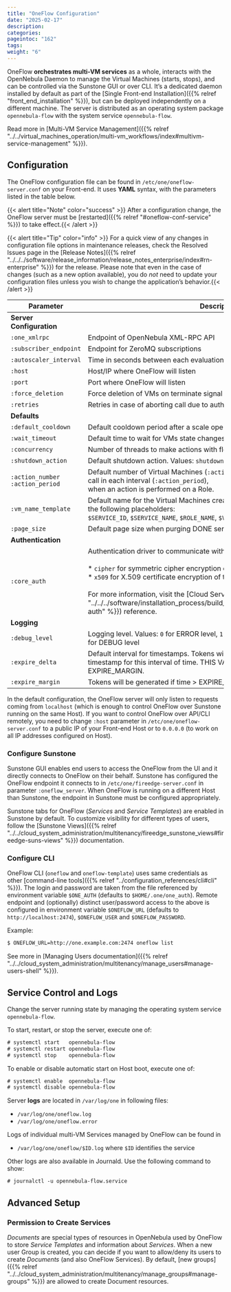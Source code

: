 ```yaml
---
title: "OneFlow Configuration"
date: "2025-02-17"
description:
categories:
pageintoc: "162"
tags:
weight: "6"
---
```


<a id="appflow-configure"></a>

<a id="oneflow-conf"></a>

<!--# OneFlow Configuration -->

OneFlow **orchestrates multi-VM services** as a whole, interacts with the OpenNebula Daemon to manage the Virtual Machines (starts, stops), and can be controlled via the Sunstone GUI or over CLI. It’s a dedicated daemon installed by default as part of the [Single Front-end Installation]({{% relref "front_end_installation" %}}), but can be deployed independently on a different machine. The server is distributed as an operating system package `opennebula-flow` with the system service `opennebula-flow`.

Read more in [Multi-VM Service Management]({{% relref "../../virtual_machines_operation/multi-vm_workflows/index#multivm-service-management" %}}).

## Configuration

The OneFlow configuration file can be found in `/etc/one/oneflow-server.conf` on your Front-end. It uses **YAML** syntax, with the parameters listed in the table below.

{{< alert title="Note" color="success" >}}
After a configuration change, the OneFlow server must be [restarted]({{% relref "#oneflow-conf-service" %}}) to take effect.{{< /alert >}}

{{< alert title="Tip" color="info" >}}
For a quick view of any changes in configuration file options in maintenance releases, check the Resolved Issues page in the [Release Notes]({{% relref "../../../software/release_information/release_notes_enterprise/index#rn-enterprise" %}}) for the release. Please note that even in the case of changes (such as a new option available), you do *not* need to update your configuration files unless you wish to change the application’s behavior.{{< /alert >}}

| Parameter                             | Description                                                                                                                                                                                                                                                                                                                                                              |
|---------------------------------------|--------------------------------------------------------------------------------------------------------------------------------------------------------------------------------------------------------------------------------------------------------------------------------------------------------------------------------------------------------------------------|
| **Server Configuration**              |                                                                                                                                                                                                                                                                                                                                                                          |
| `:one_xmlrpc`                         | Endpoint of OpenNebula XML-RPC API                                                                                                                                                                                                                                                                                                                                       |
| `:subscriber_endpoint`                | Endpoint for ZeroMQ subscriptions                                                                                                                                                                                                                                                                                                                                        |
| `:autoscaler_interval`                | Time in seconds between each evaluation of elasticity rules                                                                                                                                                                                                                                                                                                              |
| `:host`                               | Host/IP where OneFlow will listen                                                                                                                                                                                                                                                                                                                                        |
| `:port`                               | Port where OneFlow will listen                                                                                                                                                                                                                                                                                                                                           |
| `:force_deletion`                     | Force deletion of VMs on terminate signal                                                                                                                                                                                                                                                                                                                                |
| `:retries`                            | Retries in case of aborting call due to authentication issue                                                                                                                                                                                                                                                                                                             |
| **Defaults**                          |                                                                                                                                                                                                                                                                                                                                                                          |
| `:default_cooldown`                   | Default cooldown period after a scale operation, in seconds                                                                                                                                                                                                                                                                                                              |
| `:wait_timeout`                       | Default time to wait for VMs state changes, in seconds                                                                                                                                                                                                                                                                                                                   |
| `:concurrency`                        | Number of threads to make actions with flows                                                                                                                                                                                                                                                                                                                             |
| `:shutdown_action`                    | Default shutdown action. Values: `shutdown`, `shutdown-hard`                                                                                                                                                                                                                                                                                                             |
| `:action_number`<br/>`:action_period` | Default number of Virtual Machines (`:action_number`) that will receive the given call in each interval (`:action_period`),<br/>when an action is performed on a Role.                                                                                                                                                                                                   |
| `:vm_name_template`                   | Default name for the Virtual Machines created by Oneflow. You can use any of the following placeholders:<br/>`$SERVICE_ID`, `$SERVICE_NAME`, `$ROLE_NAME`, `$VM_NUMBER`.                                                                                                                                                                                                 |
| `:page_size`                          | Default page size when purging DONE services                                                                                                                                                                                                                                                                                                                             |
| **Authentication**                    |                                                                                                                                                                                                                                                                                                                                                                          |
| `:core_auth`                          | Authentication driver to communicate with OpenNebula core<br/><br/>* `cipher` for symmetric cipher encryption of tokens<br/>* `x509` for X.509 certificate encryption of tokens<br/><br/>For more information, visit the [Cloud Server Authentication]({{% relref "../../../software/installation_process/build_from_source_code/cloud_auth#cloud-auth" %}}) reference. |
| **Logging**                           |                                                                                                                                                                                                                                                                                                                                                                          |
| `:debug_level`                        | Logging level. Values: `0` for ERROR level, `1` for WARNING level, `2` for INFO level, `3` for DEBUG level                                                                                                                                                                                                                                                               |
| `:expire_delta`                       | Default interval for timestamps. Tokens will be generated using the same timestamp for this interval of time. THIS VALUE CANNOT BE LOWER THAN EXPIRE_MARGIN.                                                                                                                                                                                                             |
| `:expire_margin`                      | Tokens will be generated if time > EXPIRE_TIME - EXPIRE_MARGIN                                                                                                                                                                                                                                                                                                           |

In the default configuration, the OneFlow server will only listen to requests coming from `localhost` (which is enough to control OneFlow over Sunstone running on the same Host). If you want to control OneFlow over API/CLI remotely, you need to change `:host` parameter in `/etc/one/oneflow-server.conf` to a public IP of your Front-end Host or to `0.0.0.0` (to work on all IP addresses configured on Host).

<a id="oneflow-conf-sunstone"></a>

### Configure Sunstone

Sunstone GUI enables end users to access the OneFlow from the UI and it directly connects to OneFlow on their behalf. Sunstone has configured the OneFlow endpoint it connects to in `/etc/one/fireedge-server.conf` in parameter `:oneflow_server`. When OneFlow is running on a different Host than Sunstone, the endpoint in Sunstone must be configured appropriately.

Sunstone tabs for OneFlow (*Services* and *Service Templates*) are enabled in Sunstone by default. To customize visibility for different types of users, follow the [Sunstone Views]({{% relref "../../cloud_system_administration/multitenancy/fireedge_sunstone_views#fireedge-suns-views" %}}) documentation.

### Configure CLI

OneFlow CLI (`oneflow` and `oneflow-template`) uses same credentials as other [command-line tools]({{% relref "../configuration_references/cli#cli" %}}). The login and password are taken from the file referenced by environment variable `$ONE_AUTH` (defaults to `$HOME/.one/one_auth`). Remote endpoint and (optionally) distinct user/password access to the above is configured in environment variable `$ONEFLOW_URL` (defaults to `http://localhost:2474`), `$ONEFLOW_USER` and `$ONEFLOW_PASSWORD`.

Example:

```default
$ ONEFLOW_URL=http://one.example.com:2474 oneflow list
```

See more in [Managing Users documentation]({{% relref "../../cloud_system_administration/multitenancy/manage_users#manage-users-shell" %}}).

<a id="oneflow-conf-service"></a>

## Service Control and Logs

Change the server running state by managing the operating system service `opennebula-flow`.

To start, restart, or stop the server, execute one of:

```default
# systemctl start   opennebula-flow
# systemctl restart opennebula-flow
# systemctl stop    opennebula-flow
```

To enable or disable automatic start on Host boot, execute one of:

```default
# systemctl enable  opennebula-flow
# systemctl disable opennebula-flow
```

Server **logs** are located in `/var/log/one` in following files:

- `/var/log/one/oneflow.log`
- `/var/log/one/oneflow.error`

Logs of individual multi-VM Services managed by OneFlow can be found in

- `/var/log/one/oneflow/$ID.log` where `$ID` identifies the service

Other logs are also available in Journald. Use the following command to show:

```default
# journalctl -u opennebula-flow.service
```

## Advanced Setup

### Permission to Create Services

*Documents* are special types of resources in OpenNebula used by OneFlow to store *Service Templates* and information about *Services*. When a new user Group is created, you can decide if you want to allow/deny its users to create *Documents* (and also OneFlow Services). By default, [new groups]({{% relref "../../cloud_system_administration/multitenancy/manage_groups#manage-groups" %}}) are allowed to create Document resources.
